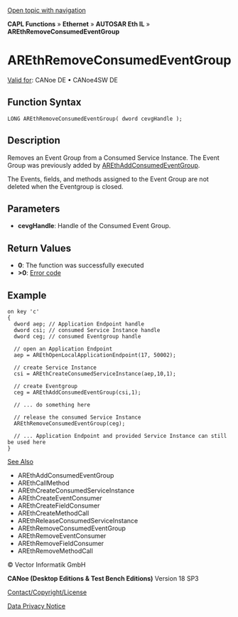 [Open topic with navigation](../../../../../../CANoeDEFamily.htm#Topics/CAPLFunctions/IP/AUTOSARethIL/Functions/CAPLfunctionAREthRemoveConsumedEventGroup.md)

**CAPL Functions** » **Ethernet** » **AUTOSAR Eth IL** » **AREthRemoveConsumedEventGroup**

# AREthRemoveConsumedEventGroup

[Valid for](../../../../Shared/FeatureAvailability.md): CANoe DE • CANoe4SW DE

## Function Syntax

```
LONG AREthRemoveConsumedEventGroup( dword cevgHandle );
```

## Description

Removes an Event Group from a Consumed Service Instance. The Event Group was previously added by [AREthAddConsumedEventGroup](CAPLfunctionAREthAddConsumedEventGroup.md).

The Events, fields, and methods assigned to the Event Group are not deleted when the Eventgroup is closed.

## Parameters

- **cevgHandle**: Handle of the Consumed Event Group.

## Return Values

- **0**: The function was successfully executed
- **>0**: [Error code](../CAPLfunctionsAREthILErrorCodes.md)

## Example

```plaintext
on key 'c'
{
  dword aep; // Application Endpoint handle
  dword csi; // consumed Service Instance handle
  dword ceg; // consumed Eventgroup handle

  // open an Application Endpoint
  aep = AREthOpenLocalApplicationEndpoint(17, 50002);

  // create Service Instance
  csi = AREthCreateConsumedServiceInstance(aep,10,1);

  // create Eventgroup
  ceg = AREthAddConsumedEventGroup(csi,1);

  // ... do something here

  // release the consumed Service Instance
  AREthRemoveConsumedEventGroup(ceg);

  // ... Application Endpoint and provided Service Instance can still be used here
}
```

[See Also](javascript:void(0);)
- AREthAddConsumedEventGroup
- AREthCallMethod
- AREthCreateConsumedServiceInstance
- AREthCreateEventConsumer
- AREthCreateFieldConsumer
- AREthCreateMethodCall
- AREthReleaseConsumedServiceInstance
- AREthRemoveConsumedEventGroup
- AREthRemoveEventConsumer
- AREthRemoveFieldConsumer
- AREthRemoveMethodCall

© Vector Informatik GmbH

**CANoe (Desktop Editions & Test Bench Editions)** Version 18 SP3

[Contact/Copyright/License](../../../../Shared/ContactCopyrightLicense.md)

[Data Privacy Notice](https://www.vector.com/int/en/company/get-info/privacy-policy/)
